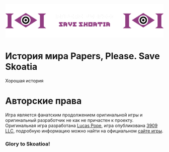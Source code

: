 <p align="left">
    <a href="https://ppss-team.github.io" target="_blank">
        <img src="https://github.com/PPSS-TEAM/.github/blob/main/profile/logo-horizontal.png" alt="PPSS-TEAM" />
    </a>
</p>

# История мира Papers, Please. Save Skoatia
Хорошая история


# Авторские права
Игра является фанатским продолжением оригинальной игры и оригинальный разработчик не как не причастен к проекту. Оригинальная игра разработана <a href="https://dukope.com/">Lucas Pope</a>, игра опубликована <a href="https://3909.co/">3909 LLC</a>, подробную информацию можно найти на официальном <a href="https://papersplea.se/">сайте игры</a>.

### Glory to Skoatioa!
